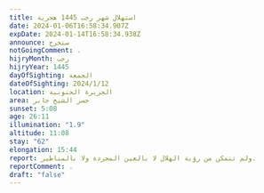 ```yaml
---
title: استهلال شهر رجب 1445 هجرية
date: 2024-01-06T16:58:34.907Z
expDate: 2024-01-14T16:58:34.938Z
announce: ستخرج
notGoingComment: .
hijryMonth: رجب
hijryYear: 1445
dayOfSighting: الجمعة
dateOfSighting: 2024/1/12
location: الجزيرة الجنوبية
area: جسر الشيخ جابر
sunset: 5:08
age: 26:11
illumination: "1.9"
altitude: 11:08
stay: "62"
elongation: 15:44
report: ولم تتمكن من رؤية الهلال لا بالعين المجردة ولا بالمناظير.
reportComment: .
draft: "false"
---
```

